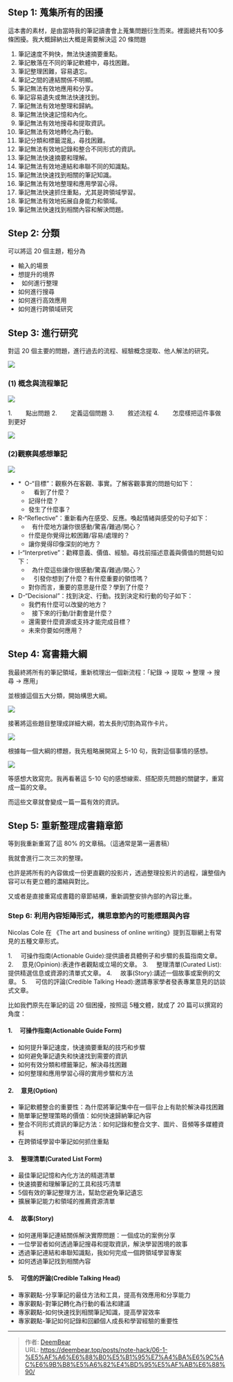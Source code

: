 # 


## Step 1: 蒐集所有的困擾

這本書的素材，是由當時我的筆記讀書會上蒐集問題衍生而來。裡面總共有100多條困擾。我大概歸納出大概是需要解決這 20 條問題

1. 筆記速度不夠快，無法快速摘要重點。
2. 筆記散落在不同的筆記軟體中，尋找困難。
3. 筆記整理困難，容易遺忘。
4. 筆記之間的連結關係不明顯。
5. 筆記無法有效地應用和分享。
6. 筆記容易遺失或無法快速找到。
7. 筆記無法有效地整理和歸納。
8. 筆記無法快速記憶和內化。
9. 筆記無法有效地搜尋和提取資訊。
10. 筆記無法有效地轉化為行動。
11. 筆記分類和標籤混亂，尋找困難。
12. 筆記無法有效地記錄和整合不同形式的資訊。
13. 筆記無法快速摘要和理解。
14. 筆記無法有效地連結和串聯不同的知識點。
15. 筆記無法快速找到相關的筆記知識。
16. 筆記無法有效地整理和應用學習心得。
17. 筆記無法快速抓住重點，尤其是跨領域學習。
18. 筆記無法有效地拓展自身能力和領域。
19. 筆記無法快速找到相關內容和解決問題。


## Step 2: 分類

可以將這 20 個主題，粗分為
*  輸入的場景
*  想提升的境界
*   如何進行整理
*  如何進行搜尋
*  如何進行高效應用
*  如何進行跨領域研究

## Step 3: 進行研究

對這 20 個主要的問題，進行過去的流程、經驗概念提取、他人解法的研究。

![](images/20230626224403.png)

### (1) 概念與流程筆記

![](images/20230626224411.png)

1.        點出問題
2.        定義這個問題
3.        敘述流程
4.        怎麼樣把這件事做到更好

![](images/20230626224424.png)

### (2)觀察與感想筆記

![](images/20230626224435.png)


* *  O-“目標”：觀察外在客觀、事實。了解客觀事實的問題句如下：
	-    看到了什麼？
	-  記得什麼？
	-  發生了什麼事？
*  R-“Reflective”：重新看內在感受、反應。喚起情緒與感受的句子如下：
	*   有什麼地方讓你很感動/驚喜/難過/開心？
	* 什麼是你覺得比較困難/容易/處理的？
	*  讓你覺得印像深刻的地方？
*  I-“Interpretive”：勸釋意義、價值、經驗。尋找前描述意義與價值的問題句如下：
	-   為什麼這些讓你很感動/驚喜/難過/開心？
	-    引發你想到了什麼？有什麼重要的領悟嗎？   
	-  對你而言，重要的意思是什麼？學到了什麼？
*  D-“Decisional”：找到決定、行動。找到決定和行動的句子如下：
	-  我們有什麼可以改變的地方？
	*   接下來的行動/計劃會是什麼？
	*  還需要什麼資源或支持才能完成目標？
	 * 未來你要如何應用？

## Step 4: 寫書籍大綱

我最終將所有的筆記領域，重新梳理出一個新流程：「紀錄 -> 提取 -> 整理 -> 搜尋 -> 應用」

並根據這個五大分類，開始構思大綱。

![](images/20230626224601.png)

接著將這些題目整理成詳細大綱，若太長則切割為寫作卡片。

![](images/20230626224609.png)

根據每一個大綱的標題，我先粗略展開寫上 5-10 句，我對這個事情的感想。

![](images/20230626224617.png)


等感想大致寫完。我再看著這 5-10 句的感想線索、搭配原先問題的關鍵字，重寫成一篇的文章。

而這些文章就會變成一篇一篇有效的資訊。

## Step 5: 重新整理成書籍章節

等到我重新重寫了這 80% 的文章稿。（這通常是第一遍書稿）

我就會進行二次三次的整理。

也許是將所有的內容做成一份更直觀的投影片，透過整理投影片的過程，讓整個內容可以有更立體的濃縮與對比。

又或者是直接重寫成書籍的章節結構，重新調整安排內部的內容比重。

### Step 6: 利用內容矩陣形式，構思章節內的可能標題與內容

Nicolas Cole 在 《The art and business of online writing》提到互聯網上有常見的五種文章形式。

1.     可操作指南(Actionable Guide):提供讀者具體例子和步驟的長篇指南文章。
2.     意見(Opinion):表達作者觀點或立場的文章。
3.     整理清單(Curated List):提供精選信息或資源的清單式文章。
4.     故事(Story):講述一個故事或案例的文章。
5.     可信的評論(Credible Talking Head):邀請專家學者發表專業意見的訪談式文章。

比如我們原先在筆記的這 20 個困擾，按照這 5種文體，就成了 20 篇可以撰寫的角度：


#### 1.     可操作指南(Actionable Guide Form)

* 如何提升筆記速度，快速摘要重點的技巧和步驟
* 如何避免筆記遺失和快速找到需要的資訊
* 如何有效分類和標籤筆記，解決尋找困難
* 如何整理和應用學習心得的實用步驟和方法

#### 2.     意見(Option)

* 筆記軟體整合的重要性：為什麼將筆記集中在一個平台上有助於解決尋找困難
* 簡單筆記整理策略的價值：如何快速歸納筆記內容
* 整合不同形式資訊的筆記方法：如何記錄和整合文字、圖片、音頻等多媒體資料
* 在跨領域學習中筆記如何抓住重點

#### 3.     整理清單(Curated List Form)

* 最佳筆記記憶和內化方法的精選清單
* 快速摘要和理解筆記的工具和技巧清單
* 5個有效的筆記整理方法，幫助您避免筆記遺忘
* 擴展筆記能力和領域的推薦資源清單

#### 4.     故事(Story)

* 如何運用筆記連結關係解決實際問題：一個成功的案例分享
* 一位學習者如何透過筆記搜尋和提取資訊，解決學習困境的故事
* 透過筆記連結和串聯知識點，我如何完成一個跨領域學習專案
* 如何透過筆記找到相關內容

#### 5.     可信的評論(Credible Talking Head)

* 專家觀點-分享筆記的最佳方法和工具，提高有效應用和分享能力
* 專家觀點-對筆記轉化為行動的看法和建議
* 專家觀點-如何快速找到相關筆記知識，提高學習效率
* 專家觀點-筆記如何記錄和回顧個人成長和學習經驗的重要性

---

> 作者: [DeemBear](https://deembear.top)  
> URL: https://deembear.top/posts/note-hack/06-1-%E5%AF%A6%E6%88%B0%E5%B1%95%E7%A4%BA%E6%9C%AC%E6%9B%B8%E5%A6%82%E4%BD%95%E5%AF%AB%E6%88%90/  

